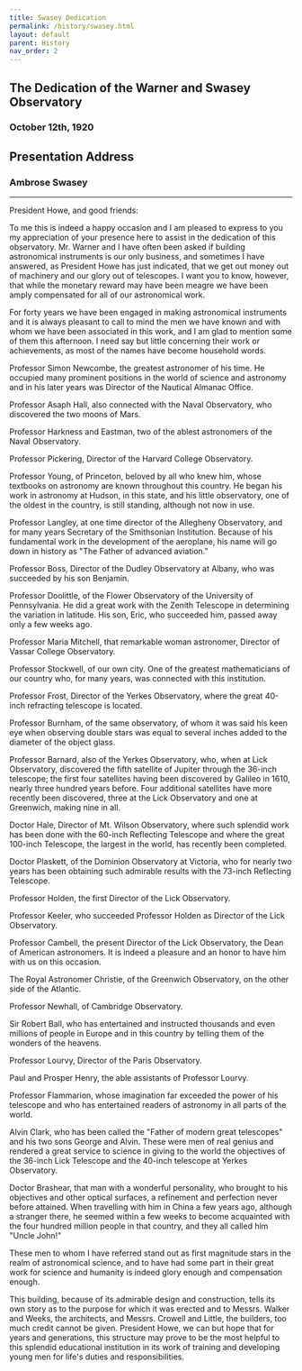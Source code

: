 ```yaml
---
title: Swasey Dedication
permalink: /history/swasey.html
layout: default
parent: History
nav_order: 2
---
```


## The Dedication of the Warner and Swasey Observatory

### October 12th, 1920

## Presentation Address

### Ambrose Swasey

<hr/>

President Howe, and good friends:

To me this is indeed a happy occasion and I am pleased to express to you my appreciation of your presence here to assist in the dedication of this observatory. Mr. Warner and I have often been asked if building astronomical instruments is our only business, and sometimes I have answered, as President Howe has just indicated, that we get out money out of machinery and our glory out of telescopes. I want you to know, however, that while the monetary reward may have been meagre we have been amply compensated for all of our astronomical work.

For forty years we have been engaged in making astronomical instruments and it is always pleasant to call to mind the men we have known and with whom we have been associated in this work, and I am glad to mention some of them this afternoon. I need say but little concerning their work or achievements, as most of the names have become household words.

Professor Simon Newcombe, the greatest astronomer of his time. He occupied many prominent positions in the world of science and astronomy and in his later years was Director of the Nautical Almanac Office.

Professor Asaph Hall, also connected with the Naval Observatory, who discovered the two moons of Mars.

Professor Harkness and Eastman, two of the ablest astronomers of the Naval Observatory.

Professor Pickering, Director of the Harvard College Observatory.

Professor Young, of Princeton, beloved by all who knew him, whose textbooks on astronomy are known throughout this country. He began his work in astronomy at Hudson, in this state, and his little observatory, one of the oldest in the country, is still standing, although not now in use.

Professor Langley, at one time director of the Allegheny Observatory, and for many years Secretary of the Smithsonian Institution. Because of his fundamental work in the development of the aeroplane, his name will go down in history as "The Father of advanced aviation."

Professor Boss, Director of the Dudley Observatory at Albany, who was succeeded by his son Benjamin.

Professor Doolittle, of the Flower Observatory of the University of Pennsylvania. He did a great work with the Zenith Telescope in determining the variation in latitude. His son, Eric, who succeeded him, passed away only a few weeks ago.

Professor Maria Mitchell, that remarkable woman astronomer, Director of Vassar College Observatory.

Professor Stockwell, of our own city. One of the greatest mathematicians of our country who, for many years, was connected with this institution.

Professor Frost, Director of the Yerkes Observatory, where the great 40-inch refracting telescope is located.

Professor Burnham, of the same observatory, of whom it was said his keen eye when observing double stars was equal to several inches added to the diameter of the object glass.

Professor Barnard, also of the Yerkes Observatory, who, when at Lick Observatory, discovered the fifth satellite of Jupiter through the 36-inch telescope; the first four satellites having been discovered by Galileo in 1610, nearly three hundred years before. Four additional satellites have more recently been discovered, three at the Lick Observatory and one at Greenwich, making nine in all.

Doctor Hale, Director of Mt. Wilson Observatory, where such splendid work has been done with the 60-inch Reflecting Telescope and where the great 100-inch Telescope, the largest in the world, has recently been completed.

Doctor Plaskett, of the Dominion Observatory at Victoria, who for nearly two years has been obtaining such admirable results with the 73-inch Reflecting Telescope.

Professor Holden, the first Director of the Lick Observatory.

Professor Keeler, who succeeded Professor Holden as Director of the Lick Observatory.

Professor Cambell, the present Director of the Lick Observatory, the Dean of American astronomers. It is indeed a pleasure and an honor to have him with us on this occasion.

The Royal Astronomer Christie, of the Greenwich Observatory, on the other side of the Atlantic.

Professor Newhall, of Cambridge Observatory.

Sir Robert Ball, who has entertained and instructed thousands and even millions of people in Europe and in this country by telling them of the wonders of the heavens.

Professor Lourvy, Director of the Paris Observatory.

Paul and Prosper Henry, the able assistants of Professor Lourvy.

Professor Flammarion, whose imagination far exceeded the power of his telescope and who has entertained readers of astronomy in all parts of the world.

Alvin Clark, who has been called the "Father of modern great telescopes" and his two sons George and Alvin. These were men of real genius and rendered a great service to science in giving to the world the objectives of the 36-inch Lick Telescope and the 40-inch telescope at Yerkes Observatory.

Doctor Brashear, that man with a wonderful personality, who brought to his objectives and other optical surfaces, a refinement and perfection never before attained. When travelling with him in China a few years ago, although a stranger there, he seemed within a few weeks to become acquainted with the four hundred million people in that country, and they all called him "Uncle John!"

These men to whom I have referred stand out as first magnitude stars in the realm of astronomical science, and to have had some part in their great work for science and humanity is indeed glory enough and compensation enough.

This building, because of its admirable design and construction, tells its own story as to the purpose for which it was erected and to Messrs. Walker and Weeks, the architects, and Messrs. Crowell and Little, the builders, too much credit cannot be given. President Howe, we can but hope that for years and generations, this structure may prove to be the most helpful to this splendid educational institution in its work of training and developing young men for life's duties and responsibilities.